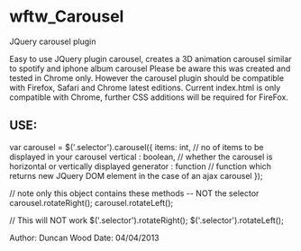 wftw_Carousel
=============

JQuery carousel plugin

Easy to use JQuery plugin carousel, creates a 3D animation carousel similar to spotify and iphone album carousel 
Please be aware this was created and tested in Chrome only. 
However the carousel plugin should be compatible with Firefox, Safari and Chrome latest editions. 
Current index.html is only compatible with Chrome, further CSS additions will be required for FireFox. 

USE: 
---- 

var carousel = $('.selector').carousel({
  items: int, // no of items to be displayed in your carousel 
  vertical : boolean, // whether the carousel is horizontal or vertically displayed 
  generator : function // function which returns new JQuery DOM element in the case of an ajax carousel 
});


// note only this object contains these methods -- NOT the selector 
carousel.rotateRight(); 
carousel.rotateLeft(); 

// This will NOT work 
$('.selector').rotateRight(); 
$('.selector').rotateLeft(); 


Author: Duncan Wood 
Date: 04/04/2013

